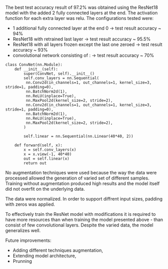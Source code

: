 The best test accuracy result of 97.2% was obtained using the ResNet18 model with the added 2 fully connected layers at the end. 
The activation function for each extra layer was relu.
The configurations tested were: 
- 1 additional fully connected layer at the end 0 -> test result accuracy ~ 94%
- ResNet18 with retrained last layer -> test result accuracy ~ 95.5%
- ResNet18 with all layers frozen except the last one zeroed -> test result accuracy ~ 93%
- convolutional network consisting of : -> test result accuracy ~ 70%
```
class ConvNet(nn.Module):
    def __init__(self):
        super(ConvNet, self).__init__()
        self.conv_layers = nn.Sequential(
         nn.Conv2d(in_channels=1, out_channels=1, kernel_size=3, stride=1, padding=0),
         nn.BatchNorm2d(1),
         nn.ReLU(inplace=True),
         nn.MaxPool2d(kernel_size=2, stride=2),
         nn.Conv2d(in_channels=1, out_channels=1, kernel_size=3, stride=1, padding=0),
         nn.BatchNorm2d(1),
         nn.ReLU(inplace=True),
         nn.MaxPool2d(kernel_size=2, stride=2),
        )

        self.linear = nn.Sequential(nn.Linear(40*40, 2))

    def forward(self, x):
        x = self.conv_layers(x)
        x = x.view(-1, 40*40)
        out = self.linear(x)
        return out
```

No augmentation techniques were used because the way the data were processed allowed the generation of varied set of different samples. 
Training without augmentation produced high results and the model itself did not overfit on the underlying data. 

The data were normalized. In order to support diffrent input sizes, padding with zeros was applied. 


To effectively train the ResNet model with modifications it is required to have more resources than when training the model presented above - than consist of few convolutional layers. 
Despite the varied data, the model generalizes well. 

Future improvements:
- Adding different techniques augmentation,
- Extending model architecture,
- Prunning





